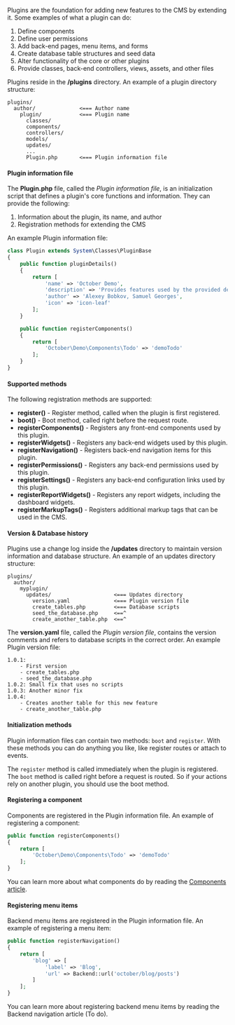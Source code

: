 Plugins are the foundation for adding new features to the CMS by extending it. Some examples of what a plugin can do:

1. Define components
2. Define user permissions
3. Add back-end pages, menu items, and forms
4. Create database table structures and seed data
5. Alter functionality of the core or other plugins
6. Provide classes, back-end controllers, views, assets, and other files

Plugins reside in the **/plugins** directory. An example of a plugin directory structure:

```
plugins/
  author/              <=== Author name
    plugin/            <=== Plugin name
      classes/
      components/
      controllers/
      models/
      updates/
      ...
      Plugin.php       <=== Plugin information file
```

#### Plugin information file

The **Plugin.php** file, called the *Plugin information file*, is an initialization script that defines a plugin's core functions and information. They can provide the following:

1. Information about the plugin, its name, and author
2. Registration methods for extending the CMS

An example Plugin information file:

```php
class Plugin extends System\Classes\PluginBase
{
    public function pluginDetails()
    {
        return [
            'name' => 'October Demo',
            'description' => 'Provides features used by the provided demonstration theme.',
            'author' => 'Alexey Bobkov, Samuel Georges',
            'icon' => 'icon-leaf'
        ];
    }

    public function registerComponents()
    {
        return [
            'October\Demo\Components\Todo' => 'demoTodo'
        ];
    }
}
```

#### Supported methods

The following registration methods are supported:

- **register()** - Register method, called when the plugin is first registered.
- **boot()** - Boot method, called right before the request route.
- **registerComponents()** - Registers any front-end components used by this plugin.
- **registerWidgets()** - Registers any back-end widgets used by this plugin.
- **registerNavigation()** - Registers back-end navigation items for this plugin.
- **registerPermissions()** - Registers any back-end permissions used by this plugin.
- **registerSettings()** - Registers any back-end configuration links used by this plugin.
- **registerReportWidgets()** - Registers any report widgets, including the dashboard widgets.
- **registerMarkupTags()** - Registers additional markup tags that can be used in the CMS.

#### Version & Database history

Plugins use a change log inside the **/updates** directory to maintain version information and database structure. An example of an updates directory structure:

```
plugins/
  author/
    myplugin/
      updates/                    <=== Updates directory
        version.yaml              <=== Plugin version file
        create_tables.php         <=== Database scripts
        seed_the_database.php     <==^
        create_another_table.php  <==^
```

The **version.yaml** file, called the *Plugin version file*, contains the version comments and refers to database scripts in the correct order.
An example Plugin version file:

```
1.0.1:
    - First version
    - create_tables.php
    - seed_the_database.php
1.0.2: Small fix that uses no scripts
1.0.3: Another minor fix
1.0.4:
    - Creates another table for this new feature
    - create_another_table.php
```

#### Initialization methods

Plugin information files can contain two methods: `boot` and `register`. With these methods you can do anything you like, like register routes or attach to events.

The `register` method is called immediately when the plugin is registered. The `boot` method is called right before a request is routed. So if your actions rely on another plugin, you should use the boot method.

#### Registering a component

Components are registered in the Plugin information file. An example of registering a component:

```php
public function registerComponents()
{
    return [
        'October\Demo\Components\Todo' => 'demoTodo'
    ];
}
```
You can learn more about what components do by reading the [Components article](components).

#### Registering menu items

Backend menu items are registered in the Plugin information file. An example of registering a menu item:

```php
public function registerNavigation()
{
    return [
        'blog' => [
            'label' => 'Blog',
            'url' => Backend::url('october/blog/posts')
        ]
    ];
}
```
You can learn more about registering backend menu items by reading the Backend navigation article (To do).

